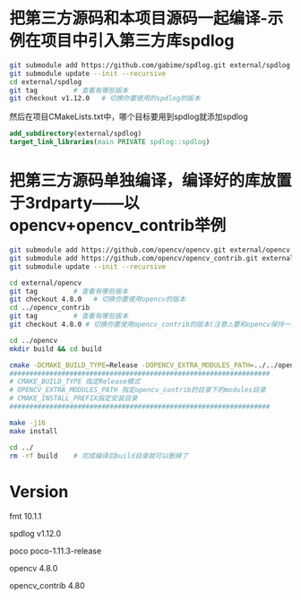 # 把第三方源码和本项目源码一起编译-示例在项目中引入第三方库spdlog
```bash
git submodule add https://github.com/gabime/spdlog.git external/spdlog
git submodule update --init --recursive
cd external/spdlog
git tag         # 查看有哪些版本
git checkout v1.12.0   # 切换你要使用的spdlog的版本
```

然后在项目CMakeLists.txt中，哪个目标要用到spdlog就添加spdlog
```cmake
add_subdirectory(external/spdlog)
target_link_libraries(main PRIVATE spdlog::spdlog)
```


# 把第三方源码单独编译，编译好的库放置于3rdparty——以opencv+opencv_contrib举例
```bash
git submodule add https://github.com/opencv/opencv.git external/opencv
git submodule add https://github.com/opencv/opencv_contrib.git external/opencv_contrib
git submodule update --init --recursive

cd external/opencv
git tag         # 查看有哪些版本
git checkout 4.8.0   # 切换你要使用opencv的版本
cd ../opencv_contrib
git tag         # 查看有哪些版本
git checkout 4.8.0 # 切换你要使用opencv_contrib的版本(注意⚠️要和opencv保持一致)

cd ../opencv
mkdir build && cd build

cmake -DCMAKE_BUILD_TYPE=Release -DOPENCV_EXTRA_MODULES_PATH=../../opencv_contrib/modules -DCMAKE_INSTALL_PREFIX=../../../3rdparty/opencv480/darwin-arm64 .. 
#################################################################
# CMAKE_BUILD_TYPE 指定Release模式
# OPENCV_EXTRA_MODULES_PATH 指定opencv_contrib的目录下的modules目录
# CMAKE_INSTALL_PREFIX指定安装目录
#################################################################

make -j16
make install 

cd ../
rm -rf build    # 完成编译后build目录就可以删掉了

```



# Version
fmt 10.1.1

spdlog v1.12.0

poco poco-1.11.3-release

opencv 4.8.0

opencv_contrib 4.80
